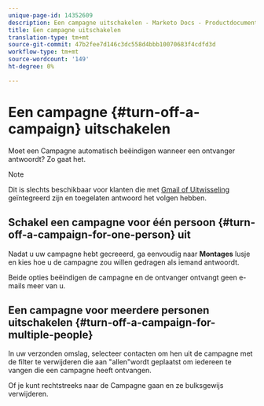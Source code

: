 ```yaml
---
unique-page-id: 14352609
description: Een campagne uitschakelen - Marketo Docs - Productdocumentatie
title: Een campagne uitschakelen
translation-type: tm+mt
source-git-commit: 47b2fee7d146c3dc558d4bbb10070683f4cdfd3d
workflow-type: tm+mt
source-wordcount: '149'
ht-degree: 0%

---
```



# Een campagne {#turn-off-a-campaign} uitschakelen

Moet een Campagne automatisch beëindigen wanneer een ontvanger antwoordt? Zo gaat het.

>[!NOTE]
>
>Dit is slechts beschikbaar voor klanten die met [Gmail of Uitwisseling](https://toutapp.com/next#settings/email-tracking) geïntegreerd zijn en toegelaten antwoord het volgen hebben.

## Schakel een campagne voor één persoon {#turn-off-a-campaign-for-one-person} uit

Nadat u uw campagne hebt gecreeerd, ga eenvoudig naar **Montages** lusje en kies hoe u de campagne zou willen gedragen als iemand antwoordt.

Beide opties beëindigen de campagne en de ontvanger ontvangt geen e-mails meer van u.

## Een campagne voor meerdere personen uitschakelen {#turn-off-a-campaign-for-multiple-people}

In uw verzonden omslag, selecteer contacten om hen uit de campagne met de filter te verwijderen die aan &quot;allen&quot;wordt geplaatst om iedereen te vangen die een campagne heeft ontvangen.

Of je kunt rechtstreeks naar de Campagne gaan en ze bulksgewijs verwijderen.
